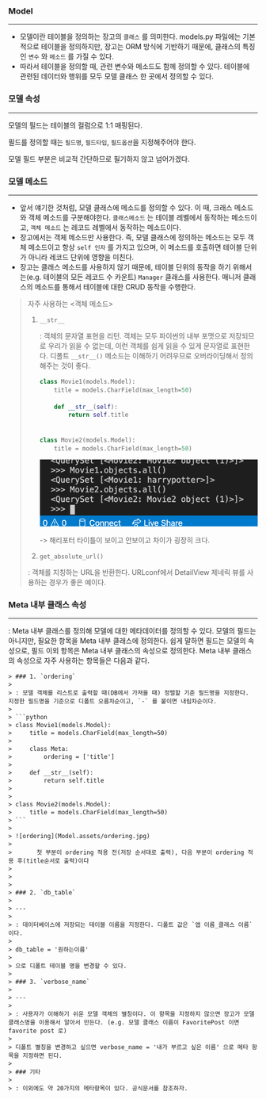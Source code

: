 ### Model

---

- 모델이란 테이블을 정의하는 장고의 `클래스` 를 의미한다. models.py 파일에는 기본적으로 테이블을 정의하지만, 장고는 ORM 방식에 기반하기 때문에, 클래스의 특징인 `변수` 와 `메소드` 를 가질 수 있다. 
- 따라서 테이블을 정의할 때, 관련 변수와 메소드도 함께 정의할 수 있다. 테이블에 관련된 데이터와 행위를 모두 모델 클래스 한 곳에서 정의할 수 있다.



### 모델 속성

---

모델의 필드는 테이블의 컬럼으로 1:1 매핑된다.

필드를 정의할 때는 `필드명`,  `필드타입`,  `필드옵션`을 지정해주어야 한다.

모델 필드 부분은 비교적 간단하므로 필기하지 않고 넘어가겠다.



### 모델 메소드

---

- 앞서 얘기한 것처럼, 모델 클래스에 메소드를 정의할 수 있다. 이 때, 크래스 메소드와 객체 메소드를 구분해야한다. `클래스메소드` 는 테이블 레벨에서 동작하는 메소드이고, `객체 메소드` 는 레코드 레벨에서 동작하는 메소드이다.
-  장고에서는 객체 메소드만 사용한다. 즉, 모델 클래스에 정의하는 메소드는 모두 객체 메소드이고 항상 `self 인자` 를  가지고 있으며, 이 메소드를 호출하면 테이블 단위가 아니라 레코드 단위에 영향을 미친다. 
- 장고는 클래스 메소드를 사용하지 않기 때문에, 테이블 단위의 동작을 하기 위해서는(e.g. 테이블의 모든 레코드 수 카운트) `Manager` 클래스를 사용한다. 매니저 클래스의 메소드를 통해서 테이블에 대한 CRUD 동작을 수행한다. 



> 자주 사용하는 <객체 메소드>
>
> 1. `__str__` 
>
>    : 객체의 문자열 표현을 리턴. 객체는 모두 파이썬의 내부 포맷으로 저장되므로 우리가 읽을 수 없는데, 이런 객체를 쉽게 읽을 수 있게 문자열로 표현한다. 디폴트 `__str__()` 메소드는 이해하기 어려우므로 오버라이딩해서 정의해주는 것이 좋다.
>
>    ```python
>    class Movie1(models.Model):
>        title = models.CharField(max_length=50)
>    
>        def __str__(self):
>            return self.title
>    
>    
>    class Movie2(models.Model):
>        title = models.CharField(max_length=50)
>    ```
>
>    ![](Model.assets/str_method.png)
>
>    -> 해리포터 타이틀이 보이고 안보이고 차이가 굉장히 크다.
>
>    
>
> 2.  `get_absolute_url()` 
>
>    : 객체를 지칭하는 URL을 반환한다. URLconf에서 DetailView 제네릭 뷰를 사용하는 경우가 좋은 예이다.
>
> 





### Meta 내부 클래스 속성

---

: Meta 내부 클래스를 정의해 모델에 대한 메타데이터를 정의할 수 있다. 모델의 필드는 아니지만, 필요한 항목을 Meta 내부 클래스에 정의한다. 쉽게 말하면 필드는 모델의 속성으로, 필드 이외 항목은 Meta 내부 클래스의 속성으로 정의한다. Meta 내부 클래스의 속성으로 자주 사용하는 항목들은 다음과 같다.

	> ### 1. `ordering`
	>
	> : 모델 객체를 리스트로 출력할 때(DB에서 가져올 때) 정렬할 기준 필드명을 지정한다. 지정한 필드명을 기준으로 디폴트 오름차순이고, `-` 를 붙이면 내림차순이다. 
	>
	> ```python
	> class Movie1(models.Model):
	>     title = models.CharField(max_length=50)
	> 
	>     class Meta:
	>         ordering = ['title']
	> 
	>     def __str__(self):
	>         return self.title
	> 
	> 
	> class Movie2(models.Model):
	>     title = models.CharField(max_length=50)
	> ```
	>
	> ![ordering](Model.assets/ordering.jpg)
	>
	>  		첫 부분이 ordering 적용 전(저장 순서대로 출력), 다음 부분이 ordering 적용 후(title순서로 출력)이다
	>
	> 
	>
	> ### 2. `db_table`
	>
	> ---
	>
	> : 데이터베이스에 저장되는 테이블 이름을 지정한다. 디폴트 값은 `앱 이름_클래스 이름` 이다.
	>
	> db_table = '원하는이름' 
	>
	> 으로 디폴트 테이블 명을 변경할 수 있다. 
	>
	> ### 3. `verbose_name`
	>
	> ---
	>
	> : 사용자가 이해하기 쉬운 모델 객체의 별칭이다. 이 항목을 지정하지 않으면 장고가 모델 클래스명을 이용해서 알아서 만든다. (e.g. 모델 클래스 이름이 FavoritePost 이면 favorite post 로)
	>
	> 디폴트 별칭을 변경하고 싶으면 verbose_name = '내가 부르고 싶은 이름' 으로 메타 항목을 지정하면 된다.
	>
	> ### 기타
	>
	> : 이외에도 약 20가지의 메타항목이 있다. 공식문서를 참조하자.











